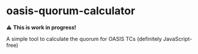 # oasis-quorum-calculator

:warning: **This is work in progress!**

A simple tool to calculate the quorum for OASIS TCs (definitely JavaScript-free)
